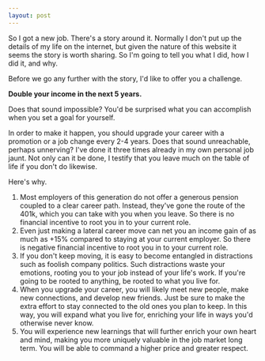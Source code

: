 ```yaml
---
layout: post
---
```


So I got a new job. There's a story around it. Normally I don't put up the details of my life on the internet, but given the nature of this website it seems the story is worth sharing. So I'm going to tell you what I did, how I did it, and why.

Before we go any further with the story, I'd like to offer you a challenge.

**Double your income in the next 5 years.**

Does that sound impossible? You'd be surprised what you can accomplish when you set a goal for yourself.

In order to make it happen, you should upgrade your career with a promotion or a job change every 2-4 years. Does that sound unreachable, perhaps unnerving? I've done it three times already in my own personal job jaunt. Not only can it be done, I testify that you leave much on the table of life if you don't do likewise.

Here's why.

1. Most employers of this generation do not offer a generous pension coupled to a clear career path. Instead, they've gone the route of the 401k, which you can take with you when you leave. So there is no financial incentive to root you in to your current role.
2. Even just making a lateral career move can net you an income gain of as much as +15% compared to staying at your current employer. So there is negative financial incentive to root you in to your current role.
3. If you don't keep moving, it is easy to become entangled in distractions such as foolish company politics. Such distractions waste your emotions, rooting you to your job instead of your life's work. If you're going to be rooted to anything, be rooted to what you live for.
4. When you upgrade your career, you will likely meet new people, make new connections, and develop new friends. Just be sure to make the extra effort to stay connected to the old ones you plan to keep. In this way, you will expand what you live for, enriching your life in ways you'd otherwise never know.
5. You will experience new learnings that will further enrich your own heart and mind, making you more uniquely valuable in the job market long term. You will be able to command a higher price and greater respect.

